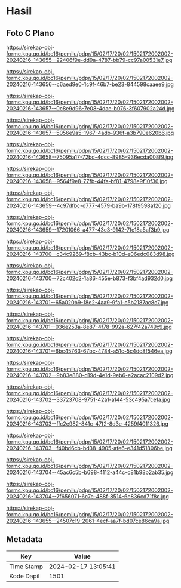 # Hasil

## Foto C Plano

https://sirekap-obj-formc.kpu.go.id/bc16/pemilu/pdpr/15/02/17/20/02/1502172002002-20240216-143655--22406f9e-dd9a-4787-bb79-cc97a00531e7.jpg

https://sirekap-obj-formc.kpu.go.id/bc16/pemilu/pdpr/15/02/17/20/02/1502172002002-20240216-143656--c6aed9e0-1c9f-46b7-be23-844598caaee9.jpg

https://sirekap-obj-formc.kpu.go.id/bc16/pemilu/pdpr/15/02/17/20/02/1502172002002-20240216-143657--0c8e9d96-7e08-4dae-b076-3f607902a24d.jpg

https://sirekap-obj-formc.kpu.go.id/bc16/pemilu/pdpr/15/02/17/20/02/1502172002002-20240216-143657--5056e9a5-1967-4adb-936f-a3b790e620b6.jpg

https://sirekap-obj-formc.kpu.go.id/bc16/pemilu/pdpr/15/02/17/20/02/1502172002002-20240216-143658--75095a17-72bd-4dcc-8985-936ecda008f9.jpg

https://sirekap-obj-formc.kpu.go.id/bc16/pemilu/pdpr/15/02/17/20/02/1502172002002-20240216-143658--9564f9e8-77fb-44fa-bf81-4798e9f10f36.jpg

https://sirekap-obj-formc.kpu.go.id/bc16/pemilu/pdpr/15/02/17/20/02/1502172002002-20240216-143659--4c97dfbc-d777-4579-ba9b-178f9598a120.jpg

https://sirekap-obj-formc.kpu.go.id/bc16/pemilu/pdpr/15/02/17/20/02/1502172002002-20240216-143659--17201066-a477-43c3-9142-7fe18a5af3b9.jpg

https://sirekap-obj-formc.kpu.go.id/bc16/pemilu/pdpr/15/02/17/20/02/1502172002002-20240216-143700--c34c9269-f8cb-43bc-b10d-e06edc083d98.jpg

https://sirekap-obj-formc.kpu.go.id/bc16/pemilu/pdpr/15/02/17/20/02/1502172002002-20240216-143700--72c402c2-1a86-455e-b873-f3bf4ad932d0.jpg

https://sirekap-obj-formc.kpu.go.id/bc16/pemilu/pdpr/15/02/17/20/02/1502172002002-20240216-143701--65a020b9-18e2-4aa9-9fa1-c5b2187ac8c7.jpg

https://sirekap-obj-formc.kpu.go.id/bc16/pemilu/pdpr/15/02/17/20/02/1502172002002-20240216-143701--036e253a-8e87-4f78-992a-627f42a749c9.jpg

https://sirekap-obj-formc.kpu.go.id/bc16/pemilu/pdpr/15/02/17/20/02/1502172002002-20240216-143701--6bc45763-67bc-4784-a51c-5c4dc8f546ea.jpg

https://sirekap-obj-formc.kpu.go.id/bc16/pemilu/pdpr/15/02/17/20/02/1502172002002-20240216-143702--9b83e880-d19d-4e1d-9eb6-e2acac2109d2.jpg

https://sirekap-obj-formc.kpu.go.id/bc16/pemilu/pdpr/15/02/17/20/02/1502172002002-20240216-143702--33723708-9751-42a1-a144-53c495a7ce1a.jpg

https://sirekap-obj-formc.kpu.go.id/bc16/pemilu/pdpr/15/02/17/20/02/1502172002002-20240216-143703--ffc2e982-841c-47f2-8d3e-4259f4011326.jpg

https://sirekap-obj-formc.kpu.go.id/bc16/pemilu/pdpr/15/02/17/20/02/1502172002002-20240216-143703--f40bd6cb-bd38-4905-afe6-e341d51806be.jpg

https://sirekap-obj-formc.kpu.go.id/bc16/pemilu/pdpr/15/02/17/20/02/1502172002002-20240216-143704--45ac6c5b-b698-4112-a44c-c81b98b2ab35.jpg

https://sirekap-obj-formc.kpu.go.id/bc16/pemilu/pdpr/15/02/17/20/02/1502172002002-20240216-143704--7f656071-6c7e-488f-8514-6e836cd71f8c.jpg

https://sirekap-obj-formc.kpu.go.id/bc16/pemilu/pdpr/15/02/17/20/02/1502172002002-20240216-143655--24507c19-2061-4ecf-aa7f-bd07ce86ca9a.jpg


## Metadata

| Key        | Value               |
| ---------- | ------------------- |
| Time Stamp | 2024-02-17 13:05:41 |
| Kode Dapil | 1501                |




